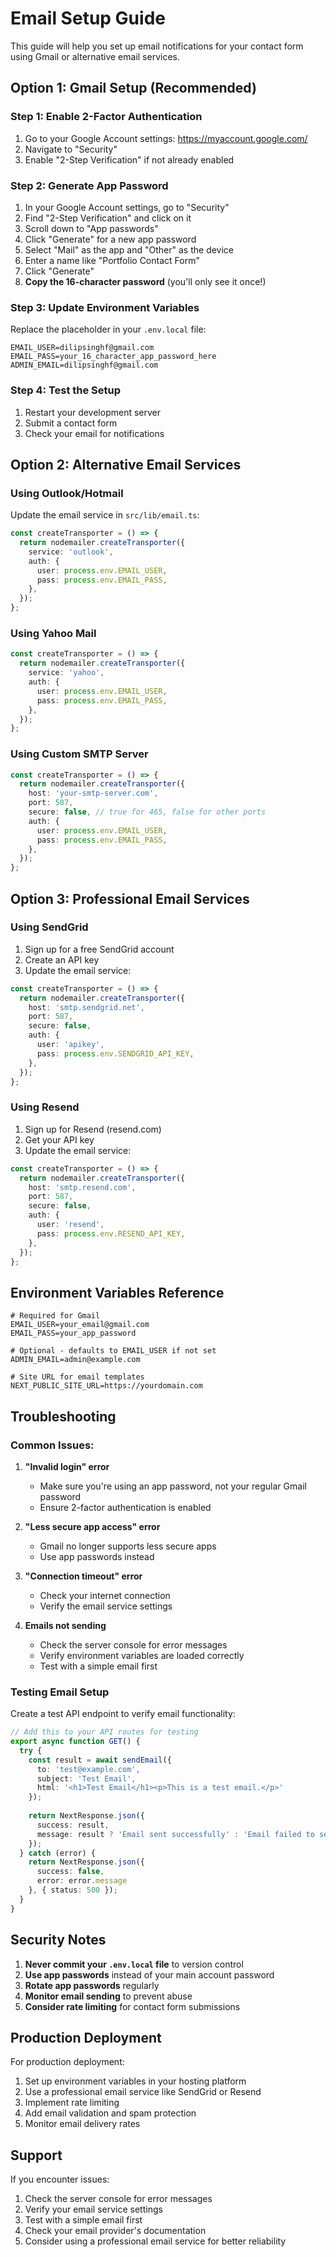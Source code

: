 # Email Setup Guide

This guide will help you set up email notifications for your contact form using Gmail or alternative email services.

## Option 1: Gmail Setup (Recommended)

### Step 1: Enable 2-Factor Authentication
1. Go to your Google Account settings: https://myaccount.google.com/
2. Navigate to "Security"
3. Enable "2-Step Verification" if not already enabled

### Step 2: Generate App Password
1. In your Google Account settings, go to "Security"
2. Find "2-Step Verification" and click on it
3. Scroll down to "App passwords"
4. Click "Generate" for a new app password
5. Select "Mail" as the app and "Other" as the device
6. Enter a name like "Portfolio Contact Form"
7. Click "Generate"
8. **Copy the 16-character password** (you'll only see it once!)

### Step 3: Update Environment Variables
Replace the placeholder in your `.env.local` file:

```env
EMAIL_USER=dilipsinghf@gmail.com
EMAIL_PASS=your_16_character_app_password_here
ADMIN_EMAIL=dilipsinghf@gmail.com
```

### Step 4: Test the Setup
1. Restart your development server
2. Submit a contact form
3. Check your email for notifications

## Option 2: Alternative Email Services

### Using Outlook/Hotmail
Update the email service in `src/lib/email.ts`:

```typescript
const createTransporter = () => {
  return nodemailer.createTransporter({
    service: 'outlook',
    auth: {
      user: process.env.EMAIL_USER,
      pass: process.env.EMAIL_PASS,
    },
  });
};
```

### Using Yahoo Mail
```typescript
const createTransporter = () => {
  return nodemailer.createTransporter({
    service: 'yahoo',
    auth: {
      user: process.env.EMAIL_USER,
      pass: process.env.EMAIL_PASS,
    },
  });
};
```

### Using Custom SMTP Server
```typescript
const createTransporter = () => {
  return nodemailer.createTransporter({
    host: 'your-smtp-server.com',
    port: 587,
    secure: false, // true for 465, false for other ports
    auth: {
      user: process.env.EMAIL_USER,
      pass: process.env.EMAIL_PASS,
    },
  });
};
```

## Option 3: Professional Email Services

### Using SendGrid
1. Sign up for a free SendGrid account
2. Create an API key
3. Update the email service:

```typescript
const createTransporter = () => {
  return nodemailer.createTransporter({
    host: 'smtp.sendgrid.net',
    port: 587,
    secure: false,
    auth: {
      user: 'apikey',
      pass: process.env.SENDGRID_API_KEY,
    },
  });
};
```

### Using Resend
1. Sign up for Resend (resend.com)
2. Get your API key
3. Update the email service:

```typescript
const createTransporter = () => {
  return nodemailer.createTransporter({
    host: 'smtp.resend.com',
    port: 587,
    secure: false,
    auth: {
      user: 'resend',
      pass: process.env.RESEND_API_KEY,
    },
  });
};
```

## Environment Variables Reference

```env
# Required for Gmail
EMAIL_USER=your_email@gmail.com
EMAIL_PASS=your_app_password

# Optional - defaults to EMAIL_USER if not set
ADMIN_EMAIL=admin@example.com

# Site URL for email templates
NEXT_PUBLIC_SITE_URL=https://yourdomain.com
```

## Troubleshooting

### Common Issues:

1. **"Invalid login" error**
   - Make sure you're using an app password, not your regular Gmail password
   - Ensure 2-factor authentication is enabled

2. **"Less secure app access" error**
   - Gmail no longer supports less secure apps
   - Use app passwords instead

3. **"Connection timeout" error**
   - Check your internet connection
   - Verify the email service settings

4. **Emails not sending**
   - Check the server console for error messages
   - Verify environment variables are loaded correctly
   - Test with a simple email first

### Testing Email Setup

Create a test API endpoint to verify email functionality:

```typescript
// Add this to your API routes for testing
export async function GET() {
  try {
    const result = await sendEmail({
      to: 'test@example.com',
      subject: 'Test Email',
      html: '<h1>Test Email</h1><p>This is a test email.</p>'
    });
    
    return NextResponse.json({ 
      success: result, 
      message: result ? 'Email sent successfully' : 'Email failed to send' 
    });
  } catch (error) {
    return NextResponse.json({ 
      success: false, 
      error: error.message 
    }, { status: 500 });
  }
}
```

## Security Notes

1. **Never commit your `.env.local` file** to version control
2. **Use app passwords** instead of your main account password
3. **Rotate app passwords** regularly
4. **Monitor email sending** to prevent abuse
5. **Consider rate limiting** for contact form submissions

## Production Deployment

For production deployment:

1. Set up environment variables in your hosting platform
2. Use a professional email service like SendGrid or Resend
3. Implement rate limiting
4. Add email validation and spam protection
5. Monitor email delivery rates

## Support

If you encounter issues:

1. Check the server console for error messages
2. Verify your email service settings
3. Test with a simple email first
4. Check your email provider's documentation
5. Consider using a professional email service for better reliability
